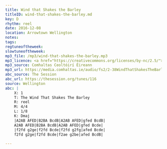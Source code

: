 ```yaml
---
title: Wind that Shakes the Barley
titleID: wind-that-shakes-the-barley.md
key: D
rhythm: reel
date: 2016-12-08
location: Arrowtown Wellington
notes:
tags: 
regtuneoftheweek:
slowtuneoftheweek:
mp3_file: /mp3/wind-that-shakes-the-barley.mp3
mp3_licence: <a href="https://creativecommons.org/licenses/by-nc/2.5/">CC-BY-NC-2.5</a>
mp3_source: Comhaltas Ceoltóirí Éireann
mp3_url: https://media.comhaltas.ie/audio/fs2/2-38WindThatShakesTheBarley.mp3
abc_source: The Session
abc_url: https://thesession.org/tunes/116
source: Wellington
abc: |
    X: 1
    T: The Wind That Shakes The Barley
    R: reel
    M: 4/4
    L: 1/8
    K: Dmaj
    |A2AB AFED|B2BA BcdB|A2AB AFED|gfed BcdB|
    A2AB AFED|B2BA BcdB|A2AB AFED|gfed Bcde|
    |f2fd g2ge|f2fd Bcde|f2fd g2fg|afed Bcde|
    f2fd g2ge|f2fd Bcde|f2ae g2be|afed BcdB|
    
---
```

